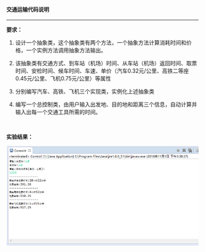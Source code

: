 #### 交通运输代码说明

------

**要求：**

1. 设计一个抽象类，这个抽象类有两个方法，一个抽象方法计算消耗时间和价格，一个实例方法调用抽象方法输出。

2. 该抽象类有交通方式、到车站（机场）时间、从车站（机场）返回时间、取票时间、安检时间、候车时间、车速、单价（汽车0.32元/公里、高铁二等座0.45元/公里、飞机0.75元/公里）等属性

3. 分别编写汽车、高铁、飞机三个实现类，实例化上述抽象类

4. 编写一个总控制类，由用户输入出发地、目的地和距离三个信息，自动计算并输入出每一个交通工具所需的时间。

   ​


**实验结果：**

![trans.png](https://github.com/KatherineCaiting/JAVA_SchoolWork/blob/master/%E7%AC%AC%E4%BA%94%E6%AC%A1java%E4%BD%9C%E4%B8%9A/images/trans.png?raw=true)


